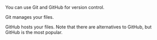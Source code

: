 You can use Git and GitHub for version control.

Git manages your files.

GitHub hosts your files. Note that there are alternatives to GitHub, but GitHub is the most popular.
